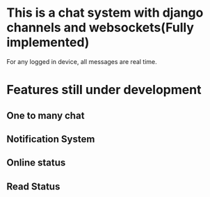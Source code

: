 # This is a chat system with django channels and websockets(Fully implemented)
For any logged in device, all messages are real time.

# Features still under development
## One to many chat
## Notification System
## Online status
## Read Status